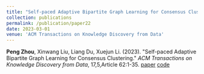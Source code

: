 ```yaml
---
title: "Self-paced Adaptive Bipartite Graph Learning for Consensus Clustering"
collection: publications
permalink: /publication/paper22
date: 2023-03-01
venue: 'ACM Transactions on Knowledge Discovery from Data'
---
```

**Peng Zhou**,  Xinwang Liu, Liang Du, Xuejun Li. (2023). &quot;Self-paced Adaptive Bipartite Graph Learning for Consensus Clustering.&quot; <i>ACM Transactions on Knowledge Discovery from Data</i>, 17,5,Article 62:1-35. [paper](http://Doctor-Nobody.github.io/papers/tkdd2023.pdf) 
[code](http://Doctor-Nobody.github.io/codes/code_SCCABG.zip)